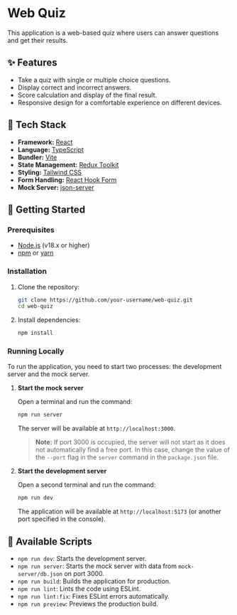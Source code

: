 # Web Quiz

This application is a web-based quiz where users can answer questions and get their results.

## ✨ Features

*   Take a quiz with single or multiple choice questions.
*   Display correct and incorrect answers.
*   Score calculation and display of the final result.
*   Responsive design for a comfortable experience on different devices.

## 🚀 Tech Stack

*   **Framework:** [React](https://react.dev/)
*   **Language:** [TypeScript](https://www.typescriptlang.org/)
*   **Bundler:** [Vite](https://vitejs.dev/)
*   **State Management:** [Redux Toolkit](https://redux-toolkit.js.org/)
*   **Styling:** [Tailwind CSS](https://tailwindcss.com/)
*   **Form Handling:** [React Hook Form](https://react-hook-form.com/)
*   **Mock Server:** [json-server](https://github.com/typicode/json-server)

## 🏁 Getting Started

### Prerequisites

*   [Node.js](https://nodejs.org/en/) (v18.x or higher)
*   [npm](https://www.npmjs.com/) or [yarn](https://yarnpkg.com/)

### Installation

1.  Clone the repository:
    ```bash
    git clone https://github.com/your-username/web-quiz.git
    cd web-quiz
    ```

2.  Install dependencies:
    ```bash
    npm install
    ```

### Running Locally

To run the application, you need to start two processes: the development server and the mock server.

1.  **Start the mock server**

    Open a terminal and run the command:
    ```bash
    npm run server
    ```
    The server will be available at `http://localhost:3000`.

    > **Note:** If port 3000 is occupied, the server will not start as it does not automatically find a free port. In this case, change the value of the `--port` flag in the `server` command in the `package.json` file.

2.  **Start the development server**

    Open a second terminal and run the command:
    ```bash
    npm run dev
    ```
    The application will be available at `http://localhost:5173` (or another port specified in the console).

## 📜 Available Scripts

*   `npm run dev`: Starts the development server.
*   `npm run server`: Starts the mock server with data from `mock-server/db.json` on port 3000.
*   `npm run build`: Builds the application for production.
*   `npm run lint`: Lints the code using ESLint.
*   `npm run lint:fix`: Fixes ESLint errors automatically.
*   `npm run preview`: Previews the production build.
